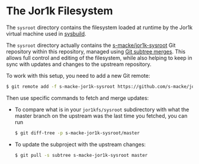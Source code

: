 # The Jor1k Filesystem

The `sysroot` directory contains the filesystem loaded at runtime by
the Jor1k virtual machine used in
[sysbuild](https://github.com/cs-education/sysbuild).

The `sysroot` directory actually contains the
[s-macke/jor1k-sysroot](https://github.com/s-macke/jor1k-sysroot/) Git
repository within this repository, managed using
[Git subtree merges](https://help.github.com/articles/about-git-subtree-merges/).
This allows full control and editing of the filesystem, while also
helping to keep in sync with updates and changes to the upstream
repository.

To work with this setup, you need to add a new Git remote:
```sh
$ git remote add -f s-macke-jor1k-sysroot https://github.com/s-macke/jor1k-sysroot.git
```

Then use specific commands to fetch and merge updates:

* To compare what is in your `jor1kfs/sysroot` subdirectory with what the
  master branch on the upstream was the last time you fetched, you can run
    ```sh
    $ git diff-tree -p s-macke-jor1k-sysroot/master
    ```

* To update the subproject with the upstream changes:
    ```sh
    $ git pull -s subtree s-macke-jor1k-sysroot master
    ```
